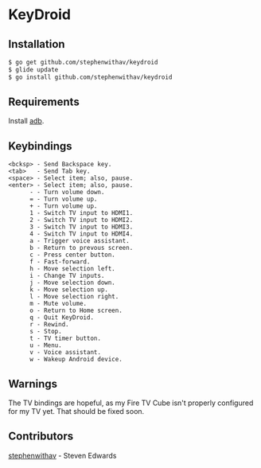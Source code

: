# KeyDroid

## Installation

```bash
$ go get github.com/stephenwithav/keydroid
$ glide update
$ go install github.com/stephenwithav/keydroid
```


## Requirements

Install [adb](https://developer.android.com/studio/command-line/adb).


## Keybindings

```
<bcksp> - Send Backspace key.
<tab>   - Send Tab key.
<space> - Select item; also, pause.
<enter> - Select item; also, pause.
      - - Turn volume down.
      = - Turn volume up.
      + - Turn volume up.
      1 - Switch TV input to HDMI1.
      2 - Switch TV input to HDMI2.
      3 - Switch TV input to HDMI3.
      4 - Switch TV input to HDMI4.
      a - Trigger voice assistant.
      b - Return to prevous screen.
      c - Press center button.
      f - Fast-forward.
      h - Move selection left.
      i - Change TV inputs.
      j - Move selection down.
      k - Move selection up.
      l - Move selection right.
      m - Mute volume.
      o - Return to Home screen.
      q - Quit KeyDroid.
      r - Rewind.
      s - Stop.
      t - TV timer button.
      u - Menu.
      v - Voice assistant.
      w - Wakeup Android device.
```


## Warnings

The TV bindings are hopeful, as my Fire TV Cube isn't properly
configured for my TV yet.  That should be fixed soon.


## Contributors

[stephenwithav](https://github.com/stephenwithav) - Steven Edwards
